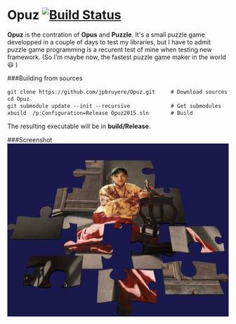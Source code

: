 Opuz   [![Build Status](https://travis-ci.org/jpbruyere/Chess.svg?branch=master)](https://travis-ci.org/jpbruyere/Chess)
=====
**Opuz** is the contration of **Opus** and **Puzzle**. It's a small puzzle game developped in a couple of days to test my libraries, but I have to admit puzzle game programming is a recurent test of mine when testing new framework.
(So I'm maybe now, the fastest puzzle game maker in the world :smiley: )


###Building from sources
```
git clone https://github.com/jpbruyere/Opuz.git   	# Download sources
cd Opuz
git submodule update --init --recursive             # Get submodules
xbuild  /p:Configuration=Release Opuz2015.sln       # Build
```
The resulting executable will be in **build/Release**.


###Screenshot
![Opuz](/Screenshot.png?raw=true "Opuz")


